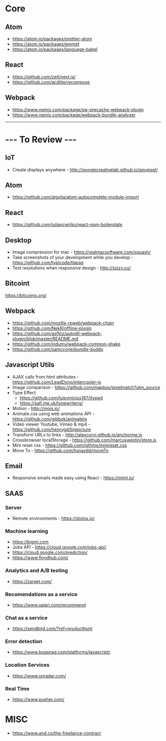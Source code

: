 # Core

## Atom
  - https://atom.io/packages/prettier-atom
  - https://atom.io/packages/emmet
  - https://atom.io/packages/language-babel

## React
  - https://github.com/zeit/next.js/
  - https://github.com/acdlite/recompose

## Webpack
  - https://www.npmjs.com/package/sw-precache-webpack-plugin
  - https://www.npmjs.com/package/webpack-bundle-analyzer


***




# --- To Review ---

## IoT
  - Create displays anywhere - http://googlecreativelab.github.io/anypixel/
  
## Atom

  - https://github.com/algolia/atom-autocomplete-module-import

## React
  - https://github.com/juliancwirko/react-npm-boilerplate

## Desktop

  - Image compression for mac - https://realmacsoftware.com/squash/
  - Take screenshots of your development while you develop - https://github.com/typicode/tlapse
  - Test resolutions when responsive design - http://sizzy.co/
  
## Bitcoint

  https://bitcoinjs.org/

## Webpack
  - https://github.com/mozilla-rpweb/webpack-chain
  - https://github.com/NekR/offline-plugin
  - https://github.com/asfktz/autodll-webpack-plugin/blob/master/README.md
  - https://github.com/indutny/webpack-common-shake
  - https://github.com/samccone/bundle-buddy

## Javascript Utils

  - AJAX calls from html attributes - https://github.com/LeadDyno/intercooler-js
  - Image comparison - https://github.com/mapbox/pixelmatch?utm_source
  - Type Effect 
    - https://github.com/luisvinicius167/ityped
    - https://safi.me.uk/typewriterjs/
  - Motion - http://mojs.io/
  - Animate.css using web animations API - https://github.com/gibbok/animatelo
  - Video viewer Youtube, Vimeo & mp4 - https://github.com/henrygd/bigpicture
  - Transform URLs to links - http://alexcorvi.github.io/anchorme.js
  - Crossbrowser localStorage - https://github.com/marcuswestin/store.js
  - Mini reset css - https://github.com/jgthms/minireset.css
  - Move To - https://github.com/hsnaydd/moveTo
  
## Email
  - Responsive emails made easy using React - https://mjml.io/

## SAAS

  ### Server
  - Remote environments - https://stolos.io/

  ### Machine learning
  - https://bigml.com
  - Jobs API - https://cloud.google.com/jobs-api/
  - https://cloud.google.com/prediction/
  - https://www.floydhub.com/

  ### Analytics and A/B testing
  - https://zarget.com/

  ### Recomendations as a service
  - https://www.sajari.com/recommend
  
  ### Chat as a service
  - https://sendbird.com/?ref=producthunt
  
  ### Error detection
  - https://www.bugsnag.com/platforms/javascript/
  
  ### Location Services
  - https://www.onradar.com/
  
  ### Real Time
  - https://www.pusher.com/
  

# MISC
  - https://www.and.co/the-freelance-contract
  
